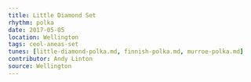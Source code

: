 ```yaml
---
title: Little Diamond Set
rhythm: polka
date: 2017-05-05
location: Wellington
tags: ceol-aneas-set
tunes: [little-diamond-polka.md, finnish-polka.md, murroe-polka.md]
contributor: Andy Linton
source: Wellington
---
```

